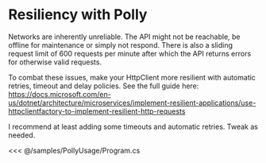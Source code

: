 # Resiliency with Polly

Networks are inherently unreliable. The API might not be reachable, be offline for maintenance or simply not respond. There is also a sliding request limit of 600 requests per minute after which the API returns errors for otherwise valid requests. 

To combat these issues, make your HttpClient more resilient with automatic retries, timeout and delay policies. See the full guide here: <https://docs.microsoft.com/en-us/dotnet/architecture/microservices/implement-resilient-applications/use-httpclientfactory-to-implement-resilient-http-requests>

I recommend at least adding some timeouts and automatic retries. Tweak as needed.

<<< @/samples/PollyUsage/Program.cs


